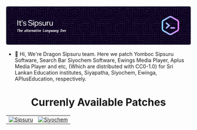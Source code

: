 
![Header](./github-header-image.png)


- 👋 Hi, We're Dragon Sipsuru team. Here we patch Yomboc Sipsuru Software, Search Bar Siyochem Software, Ewings Media Player, Aplus Media Player and etc, (Which are distributed with CC0-1.0) for Sri Lankan Education institutes, Siyapatha, Siyochem, Ewinga, APlusEducation, respectively.

# <div align="center">Currenly Available Patches</div>
<table align="center">
  <tr>
    <td align="center">
      <a href="https://github.com/Sipsuru-Patch">
        <img src="https://avatars.githubusercontent.com/u/186251421?s=200&v=4" alt="Sipsuru" width="75" height="75">
      </a>
    </td>
    <td align="center">
      <a href="https://github.com/Siyochem-Patch">
        <img src="https://avatars.githubusercontent.com/u/186949629?s=200&v=4" alt="Siyochem" width="75" height="75">
      </a>
    </td>
  <!--  <td align="center">
      <a href="https://github.com/Ewings-Patch">
        <img src="https://avatars.githubusercontent.com/u/187277147?s=200&v=4" alt="eWings" width="75" height="75">
      </a>
    </td> -->
  </tr>
</table>

<!--  - <a href="https://link1.com">
      <img src="https://avatars.githubusercontent.com/u/186251421?s=200&v=4" alt="Icon 1" width="50" height="50">
      <br>
    </a>                                   
  - <a href="https://link2.com">
      <img src="https://avatars.githubusercontent.com/u/186251421?s=200&v=4" alt="Icon 2" width="50" height="50">
      <br>
    </a>                         
  - <a href="https://link3.com">
      <img src="https://avatars.githubusercontent.com/u/186251421?s=200&v=4" alt="Icon 3" width="50" height="50">
      <br>
    </a>
<!---
sipsuru/sipsuru is a ✨ special ✨ repository because its `README.md` (this file) appears on your GitHub profile.
You can click the Preview link to take a look at your changes.
--->
